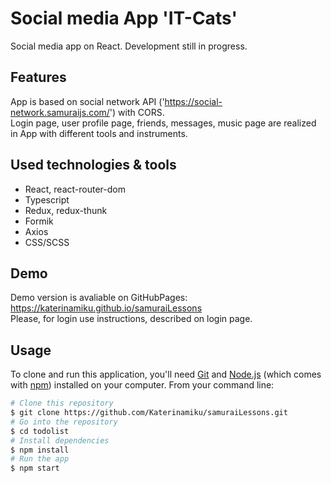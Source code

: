 # Social media App 'IT-Cats'

Social media app on React. Development still in progress.

## Features

App is based on social network API ('https://social-network.samuraijs.com/') with CORS. 
<br/>Login page, user profile page, friends, messages, music page are realized in App with different tools and instruments.

## Used technologies & tools

- React, react-router-dom 
- Typescript
- Redux, redux-thunk
- Formik
- Axios
- CSS/SCSS

## Demo

Demo version is avaliable
on GitHubPages:   https://katerinamiku.github.io/samuraiLessons
<br/>Please, for login use instructions, described on login page.

## Usage

To clone and run this application, you'll need [Git](https://git-scm.com) and [Node.js](https://nodejs.org/en/download/) (which comes with [npm](http://npmjs.com)) installed on your computer. From your command line:

```bash
# Clone this repository
$ git clone https://github.com/Katerinamiku/samuraiLessons.git
# Go into the repository
$ cd todolist
# Install dependencies
$ npm install
# Run the app
$ npm start
```

